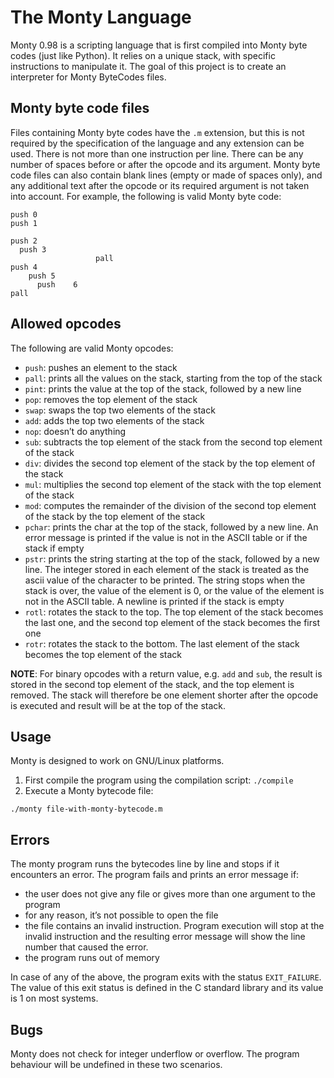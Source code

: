 # The Monty Language
Monty 0.98 is a scripting language that is first compiled into Monty byte codes (just like Python). It relies on a unique stack, with specific instructions to manipulate it. The goal of this project is to create an interpreter for Monty ByteCodes files.

## Monty byte code files
Files containing Monty byte codes have the `.m` extension, but this is not required by the specification of the language and any extension can be used. There is not more than one instruction per line. There can be any number of spaces before or after the opcode and its argument. Monty byte code files can also contain blank lines (empty or made of spaces only), and any additional text after the opcode or its required argument is not taken into account. For example, the following is valid Monty byte code:
```
push 0
push 1

push 2
  push 3
                   pall    
push 4
    push 5    
      push    6        
pall
```

## Allowed opcodes
The following are valid Monty opcodes:
- `push`: pushes an element to the stack
- `pall`: prints all the values on the stack, starting from the top of the stack
- `pint`: prints the value at the top of the stack, followed by a new line
- `pop`: removes the top element of the stack
- `swap`: swaps the top two elements of the stack
- `add`: adds the top two elements of the stack
- `nop`: doesn’t do anything
- `sub`: subtracts the top element of the stack from the second top element of the stack
- `div`: divides the second top element of the stack by the top element of the stack
- `mul`: multiplies the second top element of the stack with the top element of the stack
- `mod`: computes the remainder of the division of the second top element of the stack by the top element of the stack
- `pchar`: prints the char at the top of the stack, followed by a new line. An error message is printed if the value is not in the ASCII table or if the stack if empty
- `pstr`: prints the string starting at the top of the stack, followed by a new line. The integer stored in each element of the stack is treated as the ascii value of the character to be printed. The string stops when the stack is over, the value of the element is 0, or the value of the element is not in the ASCII table. A newline is printed if the stack is empty
- `rotl`: rotates the stack to the top. The top element of the stack becomes the last one, and the second top element of the stack becomes the first one
- `rotr`: rotates the stack to the bottom. The last element of the stack becomes the top element of the stack

**NOTE**: For binary opcodes with a return value, e.g. `add` and `sub`, the result is stored in the second top element of the stack, and the top element is removed. The stack will therefore be one element shorter after the opcode is executed and result will be at the top of the stack.

## Usage
Monty is designed to work on GNU/Linux platforms.
1. First compile the program using the compilation script:
`./compile`
2. Execute a Monty bytecode file:
```
./monty file-with-monty-bytecode.m
```

## Errors
The monty program runs the bytecodes line by line and stops if it encounters an error. The program fails and prints an error message if:
- the user does not give any file or gives more than one argument to the program
- for any reason, it’s not possible to open the file
- the file contains an invalid instruction. Program execution will stop at the invalid instruction and the resulting error message will show the line number that caused the error.
- the program runs out of memory

In case of any of the above, the program exits with the status `EXIT_FAILURE`. The value of this exit status is defined in the C standard library and its value is 1 on most systems.

## Bugs
Monty does not check for integer underflow or overflow. The program behaviour will be undefined in these two scenarios.

